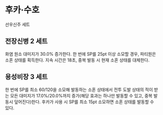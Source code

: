 # 후카·수호

선우신주 세트

## 전장신병 2 세트

화염 원소 대미지가 30.0% 증가한다. 한 번에 SP를 25pt 이상 소모할 경우, 파티원은 소혼 상태를 획득한다. 지속 시간은 18초, 중복 발동 시 현재 소혼 상태를 대체한다.

## 용성비장 3 세트

한 번에 SP를 최소 60/120을 소모해 발동하는 소혼 상태에서 전투 도발 상태의 적이 받는 모든 대미지가 17.0%/20.0%까지 증가(해당 효과는 하나만 발동할 수 있고, 중복 발동시 덮어진다)한다.
후카가 사용 시 SP를 최소 15pt 소모하면 소혼 상태를 발동할 수 있다.
